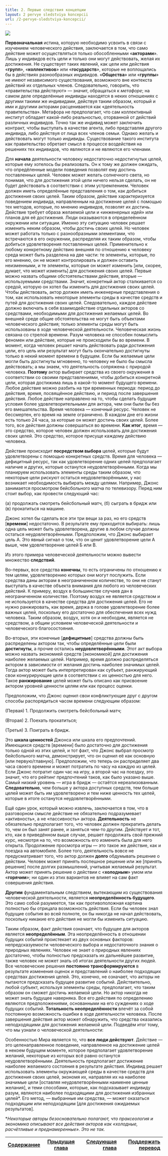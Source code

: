 ```yaml
---
title: 2. Первые следствия концепции
layout: 2 pervye sledstviya koncepcii
url: /2-pervye-sledstviya-koncepcii/
---
```


![](/img/books/man-economy-and-state/oboi.png "")

**Первоначальная** истина, которую необходимо усвоить в связи с изучением человеческого действия, заключается в том, что само действие может осуществляться только обособленными «**акторами**». Лишь у индивидов есть цели и только они могут действовать, желая их достижения. Не существует таких явлений, как цели или действия «**групп**», «**коллективов**» или «**государств**», которые не воплощались бы в действиях разнообразных индивидов. «**Общества**» или «**группы**» не имеют независимого существования, возможного вне контекста действий их отдельных членов. Следовательно, говорить, что «правительства действуют» — значит, обращаться к *метафоре*; на самом деле определённые индивиды находятся в неких отношениях с другими такими же индивидами, действуя таким образом, который и ими и другими акторами расценивается как «деятельность правительства». Метафора не предполагает, что сам коллективный институт обладает какой-либо реальностью, оторванной от действий различных индивидов. Точно так же индивид может заключить контракт, чтобы выступать в качестве агента, либо представляя другого индивида, либо действуя от лица всех членов семьи. Однако желать и действовать могут только индивиды. Существование такого института как правительство обретает смысл в процессе воздействия на решениях тех индивидов, что являются и не являются его членами.

Для **начала** деятельности человеку недостаточно недостигнутых целей, которые ему хотелось бы реализовать. Он к тому же должен ожидать, что опредёленные модели поведения позволят ему достичь поставленных целей. Человек может желать солнечного света, но понимая, что для достижения этой цели ничего нельзя сделать, он не будет действовать в соответствии с этим устремлением. Человек должен иметь определённые представления о том, как добиться достижения своих целей. Таким образом, действие характеризуется поведением индивида, направленным на достижение целей с помощью тех методов, которые, по мнению индивидов, позволят их достичь. Действие требует образа желаемой цели и «инженерных идей» или планов для её достижения. Люди оказываются в определеённом окружении или ситуации. Именно эту ситуацию человек решает изменить неким образом, чтобы достичь своих целей. Но человек может работать только с разнообразными элементами, что встречаются в его окружении, распределяя их таким образом, чтобы добиться удовлетворения поставленных целей. Применительно к любому конкретному действию внешняя по отношению к человеку среда может быть разделена на две части: те элементы, которые, по его мнению, он не может контролировать и должен оставить неизменными, и те элементы, которые он может изменить [или, скорее, думает, что может изменить] для достижения своих целей. Первые можно назвать общими обстоятельствами действия, вторые — используемыми средствами. Значит, конкретный актор сталкивается со средой, которую он хотел бы изменить для достижения своих целей. Чтобы действовать, актор должен иметь инженерные представления о том, как использовать некоторые элементы среды в качестве средств и путей для достижения своих целей. Следовательно, каждое действие должно включать в себя взаимодействие отдельных акторов со средствами, необходимыми для достижения желаемых целей. Во внешней среде общие обстоятельства не могут быть объектами человеческого действия; только элементы среды могут быть использованы в ходе человеческой деятельности. Человеческая жизнь связана со стрелой времени. Разум человека не способен помыслить феномен или действие, которые не происходили бы во времени. В момент, когда человек решает начать действовать ради достижения цели, его цель или результат могут быть окончательно достигнуты только в некий момент времени в будущем. Если бы желаемые цели могли быть достигнуты мгновенно, то человеку не было бы смысла действовать; а мы знаем, что деятельность сопряжена с природой человека. **Поэтому** актор выбирает средства из своего окружения в соответствии со своими представлениями, чтобы добиться конкретной цели, которая достижима лишь в какой-то момент будущего времени. Любое действие можно разбить на три временных периода: период до действия, время, посвящённое действию, и период после завершения действия. Любое действие направлено на то, чтобы сделать будущие условия более удовлетворительными для актора, чем они были бы без его вмешательства. Время человека — конечный ресурс. Человек не бессмертен, его время на земле ограничено. В каждом дне его жизни есть только 24 часа, за которые он может достичь своих целей. Более того, все действия должны совершаться во времени. **Как итог**, время — это средство, которое человек должен использовать для достижения своих целей. Это средство, которое присуще каждому действию человека.

Действие происходит **посредством выбора** целей, которые будут удовлетворены с помощью конкретных средств. Время для человека — дефицитный ресурс, так как удовлетворение одних целей предполагает наличие и других, которые останутся неудовлетворёнными. Когда мы планируем использовать элементы среды таким образом, что некоторые цели рискуют остаться неудовлетворёнными, у нас возникает необходимость выбирать между целями. Например, Джонс занимается просмотром бейсбольного матча по телевизору. Перед ним стоит выбор, как провести следующий час:

(а) продолжать смотреть бейсбольный матч, (б) сыграть в бридж или (в) прокатиться на машине.

Джонс хотел бы сделать все эти три вещи за раз, но его средств [**времени**] недостаточно. В результате ему приходится выбирать: лишь одна цель может быть удовлетворена, другие в любом случае должны остаться неудовлетворёнными. Предположим, что Джонс выбирает цель А. Это явный сигнал о том, что он ценит удовлетворение цели А выше, чем удовлетворение целей Б или В.

Из этого примера человеческой деятельности можно вывести множество **следствий**.

Во-первых, все средства **конечны**, то есть ограничены по отношению к тем целям, удовлетворению которых они могут послужить. Если средства даны акторам в неограниченном количестве, то они не станут выступать в качестве объекта внимания для любого из человеческих действий. К примеру, воздух в большинстве случаев дан в неограниченном количестве. Поэтому воздух не является средством и не используется в качестве средства для достижения целей. Его не нужно ранжировать, как время, держа в голове удовлетворение более важных целей, поскольку его достаточно для обеспечения всех нужд человека. Таким образом, воздух, хотя он и необходим, является не средством, а общим условием человеческой деятельности и человеческого благосостояния.

Во-вторых, эти конечные [**дефицитные**] средства должны быть распределены актором так, чтобы определённые цели были **достигнуты**, а прочие остались **неудовлетворёнными**. Этот акт выбора можно назвать экономией средств [экономикой] для достижения наиболее желаемых целей. Например, время должно распределяться актором в зависимости от желания достичь наиболее значимых целей. Тогда актор может быть интерпретирован как субъект, ранжирующий свои конкурирующие цели в соответствии с их ценностью для него. Такое **ранжирование** целей может быть описано как присвоение актором уровней ценности целям или как процесс оценки.

Предположим, что Джонс оценил свои конфликтующие друг с другом способы распорядиться часом времени следующим образом: 

  (Первая) 1. Продолжить смотреть бейсбольный матч;     

  (Вторая) 2. Поехать прокатиться;

  (Третья) 3. Поиграть в бридж.


Это **шкала ценностей** Джонса или шкала его предпочтений. Имеющихся средств [времени] было достаточно для достижения только одной из этих целей, и тот факт, что Джонс выбрал просмотр бейсбольного матча, демонстрирует, что он оценил её как основную [или первую/главную]. Предположим, что теперь он распределяет два часа своего времени и может потратить по часу на каждую из целей. Если Джонс потратит один час на игру, а второй час на поездку, это значит, что его рейтинг предпочтений таков, как было указано выше. Самый низкий уровень — игра в бридж — остаётся нереализованным. **Следовательно**, чем больше у актора доступных средств, тем больше целей может быть им удовлетворено и тем ниже ценность тех целей, которые в итоге останутся неудовлетворёнными.

Ещё один урок, который можно извлечь, заключается в том, что в разговорном смысле действие не обязательно подразумевает «активность», а не «пассивность» актора. **Деятельность** не обязательно предполагает того, что человек должен прекратить делать то, чем он был занят ранее, и заняться чем-то другим. Действует и тот, кто, как в приведённом выше случае, решает продолжать свой прежний курс, несмотря на то, что возможность его изменить была для него открыта. Продолжение просмотра игры — это такое же действие, как и поездка на автомобиле. Более того, деятельность вовсе не предусматривает того, что актор должен **долго** обдумывать решение о действии. Человек может принять поспешное решение или же [принять решение] после долгих размышлений, учитывая желаемый результат. Актор может принять решение о действии с «**холодным**» умом или «**горячим**»; ни один из этих вариантов не влияет на сам факт совершения действия.

**Другим** фундаментальным следствием, вытекающим из существования человеческой деятельности, является **неопределённость будущего**. Это само собой разумеется, так как противоположная картина полностью бы отрицала возможность действия. Если бы человек знал будущие события во всей полноте, он бы никогда не начал действовать, поскольку никакие его действия не могли бы изменить ситуацию.

Таким образом, факт действия означает, что будущее для акторов является **неопределённым**. Эта неопределённость в отношении будущих событий проистекает из двух основных факторов: непредсказуемости человеческого выбора и недостаточного знания о природных явлениях. Человек не знает о природных явлениях достаточно, чтобы полностью предсказать их дальнейшее развитие, также человек не может знать об итогах деятельности других людей. Все человеческие решения **постоянно трансформируются** в результате изменения оценок и представлений о наиболее подходящих средствах достижения целей. Это, конечно, не означает, что акторы не пытаются предсказать будущее развитие событий. Действительно, любой субъект, используя элементы среды, предполагает, что таким образом он сможет достичь желаемой цели. Но актор никогда не может знать будущее наверняка. Все его действия по определению являются предположениями, основанными на его суждениях о ходе будущих событий. **Тотальность неопределённости** влечёт за собой постоянную возможность ошибки в ходе деятельности человека. После завершения действия актор может обнаружить, что средства оказались неподходящими для достижения желаемой цели. Подведём итог тому, что мы узнали о человеческой деятельности:

Особенностью Мира является то, что **все люди действуют**. Действие — это целенаправленное поведение, направленное на достижение целей в некоем будущем моменте, которое предполагает удовлетворение желаний, некоторые из которых всё равно останутся неудовлетворёнными. Деятельность предполагает достижение наиболее желаемого состояния в результате действия. Индивид решает использовать элементы окружающей среды в качестве средств для достижения своих целей, экономя их, направляя их на наиболее значимые цели [оставляя неудовлетворёнными наименее ценные желания], и теми способами, которые, как подсказывает индивиду разум, являются наиболее подходящими для достижения избранных целей*. Его метод, — выбранные им средства, — может оказаться подходящим или неподходящим [для достижения ожидаемых результатов].

**Некоторые авторы безосновательно полагают, что праксеология и экономика описывают все действия акторов как «холодные, расчётливые и преднамеренные». Это не так.*

|[Cодержание](/slovo-avtora-perevoda/#h3содержаниеh3/)|[Прыдущая глава](/1-koncept-dejstviya/) |[Следующая глава](/3-daljnejshie-vyvody/)| [Поддержать перевод](/slovo-avtora-perevoda/#h3поддержать-перевод-звонкой-монеткойh3)   |
|-------------------------------|:-----------------------------------:|------------------------------------------:|-------------------------------------:|
